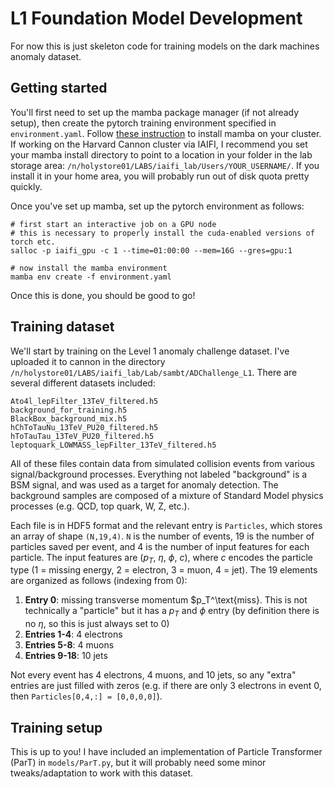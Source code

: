 # L1 Foundation Model Development

For now this is just skeleton code for training models on the dark machines anomaly dataset.

## Getting started
You'll first need to set up the mamba package manager (if not already setup), then create the pytorch training environment specified in `environment.yaml`. Follow [these instruction](https://mamba.readthedocs.io/en/latest/installation/mamba-installation.html) to install mamba on your cluster. If working on the Harvard Cannon cluster via IAIFI, I recommend you set your mamba install directory to point to a location in your folder in the lab storage area: `/n/holystore01/LABS/iaifi_lab/Users/YOUR_USERNAME/`. If you install it in your home area, you will probably run out of disk quota pretty quickly.

Once you've set up mamba, set up the pytorch environment as follows:
```
# first start an interactive job on a GPU node
# this is necessary to properly install the cuda-enabled versions of torch etc.
salloc -p iaifi_gpu -c 1 --time=01:00:00 --mem=16G --gres=gpu:1

# now install the mamba environment
mamba env create -f environment.yaml
```
Once this is done, you should be good to go!

## Training dataset
We'll start by training on the Level 1 anomaly challenge dataset. I've uploaded it to cannon in the directory `/n/holystore01/LABS/iaifi_lab/Lab/sambt/ADChallenge_L1`. There are several different datasets included:
```
Ato4l_lepFilter_13TeV_filtered.h5
background_for_training.h5
BlackBox_background_mix.h5
hChToTauNu_13TeV_PU20_filtered.h5
hToTauTau_13TeV_PU20_filtered.h5
leptoquark_LOWMASS_lepFilter_13TeV_filtered.h5
```
All of these files contain data from simulated collision events from various signal/background processes. Everything not labeled "background" is a BSM signal, and was used as a target for anomaly detection. The background samples are composed of a mixture of Standard Model physics processes (e.g. QCD, top quark, W, Z, etc.). 

Each file is in HDF5 format and the relevant entry is `Particles`, which stores an array of shape `(N,19,4)`. `N` is the number of events, 19 is the number of particles saved per event, and 4 is the number of input features for each particle. The input features are ($p_T$, $\eta$, $\phi$, $c$), where $c$ encodes the particle type (1 = missing energy, 2 = electron, 3 = muon, 4 = jet). The 19 elements are organized as follows (indexing from 0):
1. **Entry 0**:  missing transverse momentum $p_T^\text{miss}. This is not technically a "particle" but it has a $p_T$ and $\phi$ entry (by definition there is no $\eta$, so this is just always set to 0)
2. **Entries 1-4**: 4 electrons
3. **Entries 5-8**: 4 muons
4. **Entries 9-18**: 10 jets

Not every event has 4 electrons, 4 muons, and 10 jets, so any "extra" entries are just filled with zeros (e.g. if there are only 3 electrons in event 0, then `Particles[0,4,:] = [0,0,0,0]`).

## Training setup
This is up to you! I have included an implementation of Particle Transformer (ParT) in `models/ParT.py`, but it will probably need some minor tweaks/adaptation to work with this dataset. 